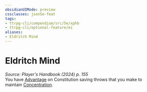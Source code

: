```yaml
---
obsidianUIMode: preview
cssclasses: json5e-feat
tags:
- ttrpg-cli/compendium/src/5e/xphb
- ttrpg-cli/optional-feature/ei
aliases:
- Eldritch Mind
---
```

# Eldritch Mind
*Source: Player's Handbook (2024) p. 155*  
You have [Advantage](Інструменти%20ДМ/CLI/rules/variant-rules/advantage-xphb.md) on Constitution saving throws that you make to maintain [Concentration](Інструменти%20ДМ/CLI/rules/conditions.md#Concentration).